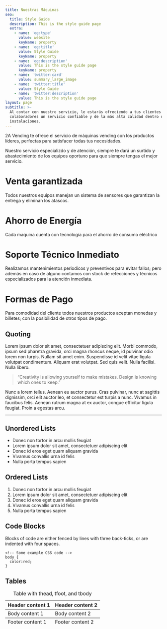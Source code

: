 ```yaml
---
title: Nuestras Máquinas
seo:
  title: Style Guide
  description: This is the style guide page
  extra:
    - name: 'og:type'
      value: website
      keyName: property
    - name: 'og:title'
      value: Style Guide
      keyName: property
    - name: 'og:description'
      value: This is the style guide page
      keyName: property
    - name: 'twitter:card'
      value: summary_large_image
    - name: 'twitter:title'
      value: Style Guide
    - name: 'twitter:description'
      value: This is the style guide page
layout: page
subtitle: >-
  Al contar con nuestro servicio, le estarás ofreciendo a tus clientes y
  colaboradores un servicio confiable y de la más alta calidad dentro de tus
  instalaciones.
---
```

2A Vending te ofrece el servicio de máquinas vending con los productos líderes, perfectas para satisfacer todas tus necesidades.

Nuestro servicio especializdo y de atención, siempre te dará un surtido y abastecimiento de los equipos oportuno para que siempre tengas el mejor servicio.

# Venta garantizada

Todos nuestros equipos manejan un sistema de sensores que garantizan la entrega y eliminan los atascos.

# Ahorro de Energía

Cada maquina cuenta con tecnología para el ahorro de consumo eléctrico

# Soporte Técnico Inmediato

Realizamos mantenimientos periodicos y preventivos para evitar fallos; pero además en caso de alguno contamos con stock de refecciones y técnicos especializados para la atención inmediata.

# Formas de Pago

Para comodidad del cliente todos nuestros productos aceptan monedas y billetes; con la posibilidad de otros tipos de pago.

## Quoting

Lorem ipsum dolor sit amet, consectetuer adipiscing elit. Morbi commodo, ipsum sed pharetra gravida, orci magna rhoncus neque, id pulvinar odio lorem non turpis. Nullam sit amet enim. Suspendisse id velit vitae ligula volutpat condimentum. Aliquam erat volutpat. Sed quis velit. Nulla facilisi. Nulla libero.

> “Creativity is allowing yourself to make mistakes. Design is knowing which ones to keep.”

Nunc a lorem tellus. Aenean eu auctor purus. Cras pulvinar, nunc at sagittis dignissim, orci elit auctor leo, et consectetur est turpis a nunc. Vivamus in faucibus felis. Aenean rutrum magna at ex auctor, congue efficitur ligula feugiat. Proin a egestas arcu.

<hr />

## Unordered Lists

*   Donec non tortor in arcu mollis feugiat
*   Lorem ipsum dolor sit amet, consectetuer adipiscing elit
*   Donec id eros eget quam aliquam gravida
*   Vivamus convallis urna id felis
*   Nulla porta tempus sapien

## Ordered Lists

1.  Donec non tortor in arcu mollis feugiat
2.  Lorem ipsum dolor sit amet, consectetuer adipiscing elit
3.  Donec id eros eget quam aliquam gravida
4.  Vivamus convallis urna id felis
5.  Nulla porta tempus sapien

## Code Blocks

Blocks of code are either fenced by lines with three back-ticks, or are indented with four spaces.

    <!-- Some example CSS code -->
    body {
      color:red;
    }

## Tables

<table>
    <caption>Table with thead, tfoot, and tbody</caption>
  <thead>
    <tr>
      <th>Header content 1</th>
      <th>Header content 2</th>
    </tr>
  </thead>
  <tbody>
    <tr>
      <td>Body content 1</td>
      <td>Body content 2</td>
    </tr>
  </tbody>
  <tfoot>
    <tr>
      <td>Footer content 1</td>
      <td>Footer content 2</td>
    </tr>
  </tfoot>
</table>

